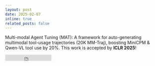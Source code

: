 ```yaml
---
layout: post
date: 2025-02-07
inline: true
related_posts: false
---
```


Multi-modal Agent Tuning (MAT): A framework for auto-generating multimodal tool-usage trajectories (20K MM-Traj), boosting MiniCPM & Qwen-VL tool use by 20%. This work is accepted by **ICLR 2025**! 
<iframe src="https://ghbtns.com/github-btn.html?user=mat-agent&repo=MAT-Agent&type=star&count=true" frameborder="0" scrolling="0" width="150" height="20" title="GitHub"></iframe>